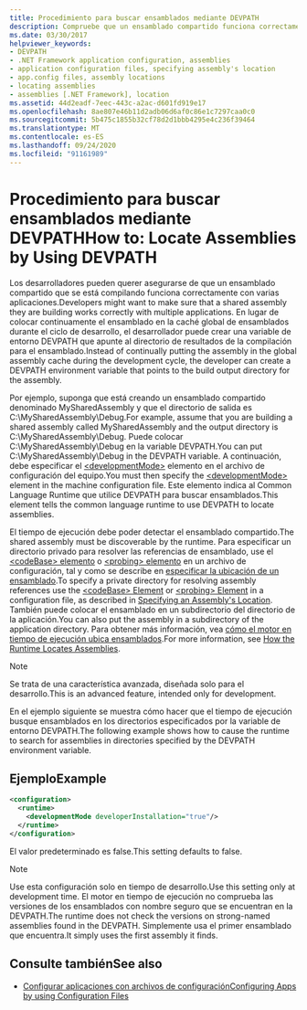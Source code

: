 ```yaml
---
title: Procedimiento para buscar ensamblados mediante DEVPATH
description: Compruebe que un ensamblado compartido funciona correctamente con muchas aplicaciones en .NET mediante el uso de un archivo de configuración de equipo XML y la variable de entorno DEVPATH.
ms.date: 03/30/2017
helpviewer_keywords:
- DEVPATH
- .NET Framework application configuration, assemblies
- application configuration files, specifying assembly's location
- app.config files, assembly locations
- locating assemblies
- assemblies [.NET Framework], location
ms.assetid: 44d2eadf-7eec-443c-a2ac-d601fd919e17
ms.openlocfilehash: 8ae807e46b11d2adb06d6af0c86e1c7297caa0c0
ms.sourcegitcommit: 5b475c1855b32cf78d2d1bbb4295e4c236f39464
ms.translationtype: MT
ms.contentlocale: es-ES
ms.lasthandoff: 09/24/2020
ms.locfileid: "91161989"
---
```

# <a name="how-to-locate-assemblies-by-using-devpath"></a><span data-ttu-id="8f6ba-103">Procedimiento para buscar ensamblados mediante DEVPATH</span><span class="sxs-lookup"><span data-stu-id="8f6ba-103">How to: Locate Assemblies by Using DEVPATH</span></span>

<span data-ttu-id="8f6ba-104">Los desarrolladores pueden querer asegurarse de que un ensamblado compartido que se está compilando funciona correctamente con varias aplicaciones.</span><span class="sxs-lookup"><span data-stu-id="8f6ba-104">Developers might want to make sure that a shared assembly they are building works correctly with multiple applications.</span></span> <span data-ttu-id="8f6ba-105">En lugar de colocar continuamente el ensamblado en la caché global de ensamblados durante el ciclo de desarrollo, el desarrollador puede crear una variable de entorno DEVPATH que apunte al directorio de resultados de la compilación para el ensamblado.</span><span class="sxs-lookup"><span data-stu-id="8f6ba-105">Instead of continually putting the assembly in the global assembly cache during the development cycle, the developer can create a DEVPATH environment variable that points to the build output directory for the assembly.</span></span>  
  
 <span data-ttu-id="8f6ba-106">Por ejemplo, suponga que está creando un ensamblado compartido denominado MySharedAssembly y que el directorio de salida es C:\MySharedAssembly\Debug.</span><span class="sxs-lookup"><span data-stu-id="8f6ba-106">For example, assume that you are building a shared assembly called MySharedAssembly and the output directory is C:\MySharedAssembly\Debug.</span></span> <span data-ttu-id="8f6ba-107">Puede colocar C:\MySharedAssembly\Debug en la variable DEVPATH.</span><span class="sxs-lookup"><span data-stu-id="8f6ba-107">You can put C:\MySharedAssembly\Debug in the DEVPATH variable.</span></span> <span data-ttu-id="8f6ba-108">A continuación, debe especificar el [\<developmentMode>](./file-schema/runtime/developmentmode-element.md) elemento en el archivo de configuración del equipo.</span><span class="sxs-lookup"><span data-stu-id="8f6ba-108">You must then specify the [\<developmentMode>](./file-schema/runtime/developmentmode-element.md) element in the machine configuration file.</span></span> <span data-ttu-id="8f6ba-109">Este elemento indica al Common Language Runtime que utilice DEVPATH para buscar ensamblados.</span><span class="sxs-lookup"><span data-stu-id="8f6ba-109">This element tells the common language runtime to use DEVPATH to locate assemblies.</span></span>  
  
 <span data-ttu-id="8f6ba-110">El tiempo de ejecución debe poder detectar el ensamblado compartido.</span><span class="sxs-lookup"><span data-stu-id="8f6ba-110">The shared assembly must be discoverable by the runtime.</span></span>  <span data-ttu-id="8f6ba-111">Para especificar un directorio privado para resolver las referencias de ensamblado, use el [ \<codeBase> elemento](./file-schema/runtime/codebase-element.md) o [ \<probing> elemento](./file-schema/runtime/probing-element.md) en un archivo de configuración, tal y como se describe en [especificar la ubicación de un ensamblado](specify-assembly-location.md).</span><span class="sxs-lookup"><span data-stu-id="8f6ba-111">To specify a private directory for resolving assembly references use the [\<codeBase> Element](./file-schema/runtime/codebase-element.md) or [\<probing> Element](./file-schema/runtime/probing-element.md) in a configuration file, as described in [Specifying an Assembly's Location](specify-assembly-location.md).</span></span>  <span data-ttu-id="8f6ba-112">También puede colocar el ensamblado en un subdirectorio del directorio de la aplicación.</span><span class="sxs-lookup"><span data-stu-id="8f6ba-112">You can also put the assembly in a subdirectory of the application directory.</span></span> <span data-ttu-id="8f6ba-113">Para obtener más información, vea [cómo el motor en tiempo de ejecución ubica ensamblados](../deployment/how-the-runtime-locates-assemblies.md).</span><span class="sxs-lookup"><span data-stu-id="8f6ba-113">For more information, see [How the Runtime Locates Assemblies](../deployment/how-the-runtime-locates-assemblies.md).</span></span>  
  
> [!NOTE]
> <span data-ttu-id="8f6ba-114">Se trata de una característica avanzada, diseñada solo para el desarrollo.</span><span class="sxs-lookup"><span data-stu-id="8f6ba-114">This is an advanced feature, intended only for development.</span></span>  
  
 <span data-ttu-id="8f6ba-115">En el ejemplo siguiente se muestra cómo hacer que el tiempo de ejecución busque ensamblados en los directorios especificados por la variable de entorno DEVPATH.</span><span class="sxs-lookup"><span data-stu-id="8f6ba-115">The following example shows how to cause the runtime to search for assemblies in directories specified by the DEVPATH environment variable.</span></span>  
  
## <a name="example"></a><span data-ttu-id="8f6ba-116">Ejemplo</span><span class="sxs-lookup"><span data-stu-id="8f6ba-116">Example</span></span>  
  
```xml  
<configuration>  
  <runtime>  
    <developmentMode developerInstallation="true"/>  
  </runtime>  
</configuration>  
```  
  
 <span data-ttu-id="8f6ba-117">El valor predeterminado es false.</span><span class="sxs-lookup"><span data-stu-id="8f6ba-117">This setting defaults to false.</span></span>  
  
> [!NOTE]
> <span data-ttu-id="8f6ba-118">Use esta configuración solo en tiempo de desarrollo.</span><span class="sxs-lookup"><span data-stu-id="8f6ba-118">Use this setting only at development time.</span></span> <span data-ttu-id="8f6ba-119">El motor en tiempo de ejecución no comprueba las versiones de los ensamblados con nombre seguro que se encuentran en la DEVPATH.</span><span class="sxs-lookup"><span data-stu-id="8f6ba-119">The runtime does not check the versions on strong-named assemblies found in the DEVPATH.</span></span> <span data-ttu-id="8f6ba-120">Simplemente usa el primer ensamblado que encuentra.</span><span class="sxs-lookup"><span data-stu-id="8f6ba-120">It simply uses the first assembly it finds.</span></span>  
  
## <a name="see-also"></a><span data-ttu-id="8f6ba-121">Consulte también</span><span class="sxs-lookup"><span data-stu-id="8f6ba-121">See also</span></span>

- [<span data-ttu-id="8f6ba-122">Configurar aplicaciones con archivos de configuración</span><span class="sxs-lookup"><span data-stu-id="8f6ba-122">Configuring Apps by using Configuration Files</span></span>](index.md)
